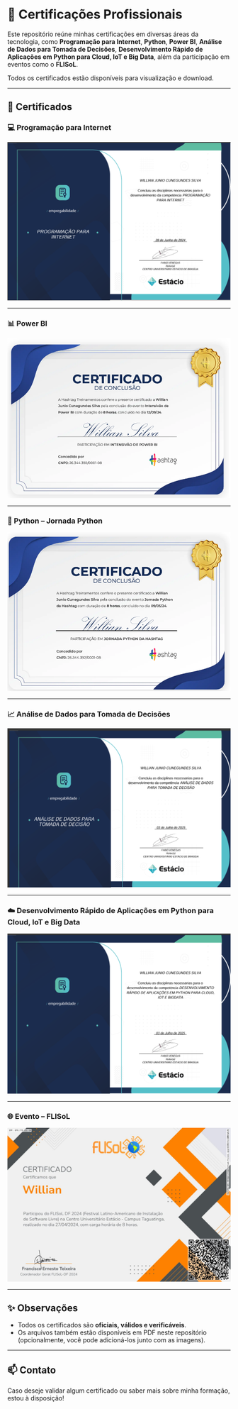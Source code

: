 # 📜 Certificações Profissionais

Este repositório reúne minhas certificações em diversas áreas da tecnologia, como **Programação para Internet**, **Python**, **Power BI**, **Análise de Dados para Tomada de Decisões**, **Desenvolvimento Rápido de Aplicações em Python para Cloud, IoT e Big Data**, além da participação em eventos como o **FLISoL**.

Todos os certificados estão disponíveis para visualização e download.

---

## 📂 Certificados

### 💻 Programação para Internet
![Certificado de Programação para Internet](./certificados-img/Programacao_para_internet.png)

---

### 📊 Power BI
![Certificado de Power BI](./certificados-img/Power_Bi.png)

---

### 🐍 Python – Jornada Python
![Certificado de Python](./certificados-img/Jornada_Python.png)

---

### 📈 Análise de Dados para Tomada de Decisões
![Certificado de Análise de Dados](./certificados-img/Analise_de_dados.png)

---

### ☁️ Desenvolvimento Rápido de Aplicações em Python para Cloud, IoT e Big Data
![Certificado de Desenvolvimento em Python para Cloud, IoT e Big Data](./certificados-img/Desenvolvimento_rapido_python.png)

---

### 🌐 Evento – FLISoL
![Certificado de Participação – FLISoL](./certificados-img/flisol.jpg)

---

## ✨ Observações

- Todos os certificados são **oficiais, válidos e verificáveis**.
- Os arquivos também estão disponíveis em PDF neste repositório (opcionalmente, você pode adicioná-los junto com as imagens).

---

## 📫 Contato

Caso deseje validar algum certificado ou saber mais sobre minha formação, estou à disposição!
